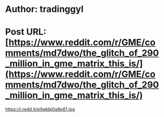 # Author: tradinggyl
# Post URL: [https://www.reddit.com/r/GME/comments/md7dwo/the_glitch_of_290_million_in_gme_matrix_this_is/](https://www.reddit.com/r/GME/comments/md7dwo/the_glitch_of_290_million_in_gme_matrix_this_is/)


https://i.redd.it/eihekbj0g8p61.jpg